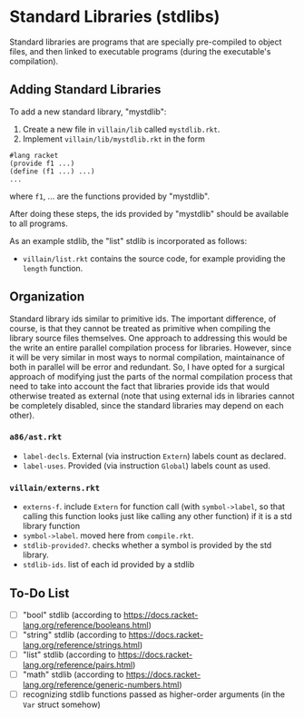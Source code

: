 # Standard Libraries (stdlibs)

Standard libraries are programs that are specially pre-compiled to object files,
and then linked to executable programs (during the executable's compilation).

## Adding Standard Libraries

To add a new standard library, "mystdlib":

1. Create a new file in `villain/lib` called `mystdlib.rkt`.
2. Implement `villain/lib/mystdlib.rkt` in the form

```racket
#lang racket
(provide f1 ...)
(define (f1 ...) ...)
...
```
where `f1`, ... are the functions provided by "mystdlib".

After doing these steps, the ids provided by "mystdlib" should be available to
all programs.

As an example stdlib, the "list" stdlib is incorporated as follows:

- `villain/list.rkt` contains the source code, for example providing the
  `length` function.

## Organization

Standard library ids similar to primitive ids. The important difference, of
course, is that they cannot be treated as primitive when compiling the library
source files themselves. One approach to addressing this would be the write an
entire parallel compilation process for libraries. However, since it will be
very similar in most ways to normal compilation, maintainance of both in
parallel will be error and redundant. So, I have opted for a surgical approach
of modifying just the parts of the normal compilation process that need to take
into account the fact that libraries provide ids that would otherwise treated as
external (note that using external ids in libraries cannot be completely
disabled, since the standard libraries may depend on each other).

### `a86/ast.rkt`

- `label-decls`. External (via instruction `Extern`) labels count as declared.
- `label-uses`. Provided (via instruction `Global`) labels count as used.

### `villain/externs.rkt`

- `externs-f`. include `Extern` for function call (with `symbol->label`, so that
  calling this function looks just like calling any other function) if it is a
  std library function
- `symbol->label`. moved here from `compile.rkt`.
- `stdlib-provided?`. checks whether a symbol is provided by the std library.
- `stdlib-ids`. list of each id provided by a stdlib

## To-Do List

- [ ] "bool" stdlib (according to https://docs.racket-lang.org/reference/booleans.html)
- [ ] "string" stdlib (according to https://docs.racket-lang.org/reference/strings.html)
- [ ] "list" stdlib (according to https://docs.racket-lang.org/reference/pairs.html)
- [ ] "math" stdlib (according to https://docs.racket-lang.org/reference/generic-numbers.html)
- [ ] recognizing stdlib functions passed as higher-order arguments (in the
      `Var` struct somehow)
